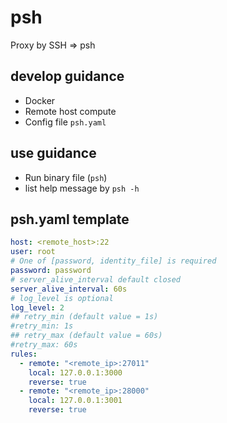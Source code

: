 # psh

Proxy by SSH => psh

## develop guidance

  - Docker
  - Remote host compute
  - Config file `psh.yaml`

## use guidance

  - Run binary file (`psh`)
  - list help message by `psh -h`

## psh.yaml template

```yaml
host: <remote_host>:22
user: root
# One of [password, identity_file] is required
password: password
# server_alive_interval default closed
server_alive_interval: 60s
# log_level is optional
log_level: 2
## retry_min (default value = 1s)
#retry_min: 1s
## retry_max (default value = 60s)
#retry_max: 60s
rules:
  - remote: "<remote_ip>:27011"
    local: 127.0.0.1:3000
    reverse: true
  - remote: "<remote_ip>:28000"
    local: 127.0.0.1:3001
    reverse: true
```